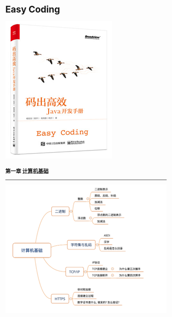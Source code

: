 # Easy Coding

![封面](./notes/cover.jpg)


### 第一章 [计算机基础](./notes/ch01.md)
---
![大纲](./notes/CH01-guideline.png)
